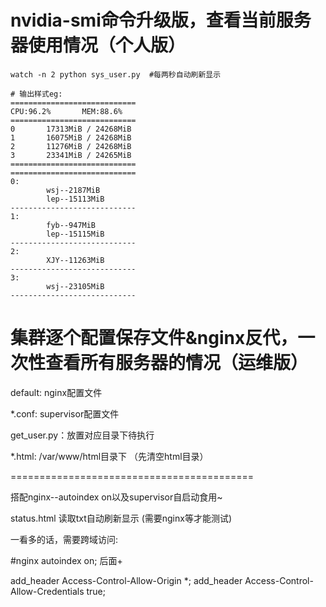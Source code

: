 # nvidia-smi命令升级版，查看当前服务器使用情况（个人版）

```
watch -n 2 python sys_user.py  #每两秒自动刷新显示

# 输出样式eg:
============================
CPU:96.2%       MEM:88.6%
============================
0       17313MiB / 24268MiB
1       16075MiB / 24268MiB
2       11276MiB / 24268MiB
3       23341MiB / 24265MiB
============================
============================
0:
        wsj--2187MiB
        lep--15113MiB
----------------------------
1:
        fyb--947MiB
        lep--15115MiB
----------------------------
2:
        XJY--11263MiB
----------------------------
3:
        wsj--23105MiB
----------------------------

```

# 集群逐个配置保存文件&nginx反代，一次性查看所有服务器的情况（运维版）

default: nginx配置文件

*.conf: supervisor配置文件

get_user.py：放置对应目录下待执行

*.html: /var/www/html目录下 （先清空html目录）



==========================================

搭配nginx--autoindex on以及supervisor自启动食用~



status.html 读取txt自动刷新显示 (需要nginx等才能测试)



一看多的话，需要跨域访问: 

#nginx autoindex on; 后面+

add_header Access-Control-Allow-Origin *;
add_header Access-Control-Allow-Credentials true;







